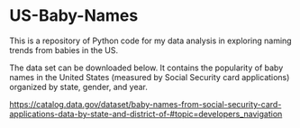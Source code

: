 # US-Baby-Names

This is a repository of Python code for my data analysis in exploring naming trends from babies in the US. 

The data set can be downloaded below. It contains the popularity of baby names in the United States (measured by Social Security card applications) organized by state, gender, and year.

https://catalog.data.gov/dataset/baby-names-from-social-security-card-applications-data-by-state-and-district-of-#topic=developers_navigation
